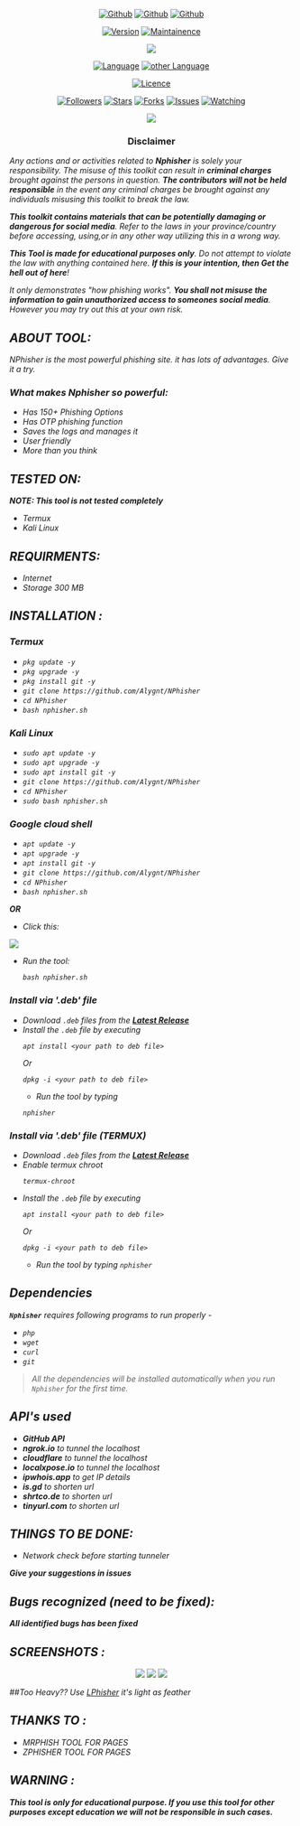 <link rel="icon" type="image/x-icon" href="https://alygnt.github.io/logo/favicon.ico">

<p align="center">
<a href="https://github.com/alygnt"><img title="Github" src="https://img.shields.io/badge/alygnt-grey?style=for-the-badge&logo=github"></a>
<a href="https://github.com/alygnt/nphisher"><img title="Github" src="https://img.shields.io/badge/N-red?style=for-the-badge"></a>
<a href="https://github.com/alygnt/nphisher"><img title="Github" src="https://img.shields.io/badge/Phisher-blue?style=for-the-badge"></a>
</p>

<p align="center">
<a href="https://github.com/Alygnt/NPhisher"><img title="Version" src="https://img.shields.io/badge/Version-1.3-green.svg"></a>
<a href="https://github.com/Alygnt/NPhisher"><img title="Maintainence" src="https://img.shields.io/badge/Maintained%3F-yes-green.svg"></a>
</p>

<p align="center">
<img src="https://raw.githubusercontent.com/Alygnt/phisher-modules/nphisher/pics/banner.png">
</p>

<p align="center">
<a href="https://github.com/Alygnt"><img title="Language" src="https://img.shields.io/badge/Made%20with-Bash-1f425f.svg?v=103"></a>
<a href="https://github.com/Alygnt"><img title="other Language" src="https://img.shields.io/badge/Other%20Languages-Html, PHP, Javascript, CSS, etc-1f425f.svg?v=103"></a>
</p>

<p align="center">
<a href="https://github.com/Alygnt/NPhisher/blob/main/LICENSE"><img title="Licence" src="https://img.shields.io/badge/License-GNU General Public License v3.0-blue.svg"></a>
</p>

<p align="center">
<a href="https://github.com/Alygnt"><img title="Followers" src="https://img.shields.io/github/followers/Alygnt?color=blue&style=flat-square"></a>
<a href="https://github.com/Alygnt/Nphisher"><img title="Stars" src="https://img.shields.io/github/stars/Alygnt/nphisher?color=red&style=flat-square"></a>
<a href="https://github.com/Alygnt/Nphisher"><img title="Forks" src="https://img.shields.io/github/forks/Alygnt/nphisher?color=red&style=flat-square"></a>
<a href="https://github.com/Alygnt/Nphisher"><img title="Issues" src="https://img.shields.io/github/issues/Alygnt/nphisher?color=red&style=flat-square"></a>
<a href="https://github.com/Alygnt/Nphisher"><img title="Watching" src="https://img.shields.io/github/watchers/Alygnt/nphisher?label=Watchers&color=blue&style=flat-square"></a>
</p>

<p align="center">
<img src="https://raw.githubusercontent.com/RDXLR/phisher-modules/nphisher/pics/NPhisher-poster.png">
</p>

<h3><p align="center">Disclaimer</p></h3>

<i>Any actions and or activities related to <b>Nphisher</b> is solely your responsibility. The misuse of this toolkit can result in <b>criminal charges</b> brought against the persons in question. <b>The contributors will not be held responsible</b> in the event any criminal charges be brought against any individuals misusing this toolkit to break the law.

<b>This toolkit contains materials that can be potentially damaging or dangerous for social media</b>. Refer to the laws in your province/country before accessing, using,or in any other way utilizing this in a wrong way.

<b>This Tool is made for educational purposes only</b>. Do not attempt to violate the law with anything contained here. <b>If this is your intention, then Get the hell out of here</b>!

It only demonstrates "how phishing works". <b>You shall not misuse the information to gain unauthorized access to someones social media</b>. However you may try out this at your own risk.

## ABOUT TOOL:
NPhisher is the most powerful phishing site. it has lots of advantages. Give it a try.

### What makes Nphisher so powerful:
* Has 150+ Phishing Options
* Has OTP phishing function
* Saves the logs and manages it
* User friendly
* More than you think

## TESTED ON:
***NOTE: This tool is not tested completely***
* Termux
* Kali Linux

## REQUIRMENTS:
* Internet
* Storage 300 MB

## INSTALLATION :

### Termux
* `pkg update -y`
* `pkg upgrade -y`
* `pkg install git -y`
* `git clone https://github.com/Alygnt/NPhisher`
* `cd NPhisher`
* `bash nphisher.sh`

### Kali Linux
* `sudo apt update -y`
* `sudo apt upgrade -y`
* `sudo apt install git -y`
* `git clone https://github.com/Alygnt/NPhisher`
* `cd NPhisher`
* `sudo bash nphisher.sh`

### Google cloud shell
* `apt update -y`
* `apt upgrade -y`
* `apt install git -y`
* `git clone https://github.com/Alygnt/NPhisher`
* `cd NPhisher`
* `bash nphisher.sh`

**OR**

- Click this:
<p align="left">
  <a href="https://shell.cloud.google.com/cloudshell/open?cloudshell_git_repo=https://github.com/Alygnt/NPhisher.git&tutorial=README.md" target="_blank"><img src="https://gstatic.com/cloudssh/images/open-btn.svg"></a>
  </p>

- Run the tool:
  ```
  bash nphisher.sh
  ```

### Install via '.deb' file
- Download `.deb` files from the [**Latest Release**](https://github.com/Alygnt/NPhisher/releases/latest)
- Install the `.deb` file by executing
  ```
  apt install <your path to deb file>
  ```
  Or
  ```
  dpkg -i <your path to deb file>
  ```
  - Run the tool by typing
  ```
  nphisher
  ```

### Install via '.deb' file (TERMUX)
- Download `.deb` files from the [**Latest Release**](https://github.com/Alygnt/NPhisher/releases/latest)
- Enable termux chroot
  ```
  termux-chroot
  ```
- Install the `.deb` file by executing
  ```
  apt install <your path to deb file>
  ```
  Or
  ```
  dpkg -i <your path to deb file>
  ```
  - Run the tool by typing
  `nphisher`

## Dependencies
**`Nphisher`** requires following programs to run properly -
- `php`
- `wget`
- `curl`
- `git`
>  All the dependencies will be installed automatically when you run `Nphisher` for the first time.

## API's used
- **GitHub API**
- **ngrok.io** to tunnel the localhost
- **cloudflare** to tunnel the localhost
- **localxpose.io** to tunnel the localhost
- **ipwhois.app** to get IP details
- **is.gd** to shorten url
- **shrtco.de** to shorten url
- **tinyurl.com** to shorten url

## THINGS TO BE DONE:
- Network check before starting tunneler
  
**Give your suggestions in issues**

## Bugs recognized (need to be fixed):
**All identified bugs has been fixed**

## SCREENSHOTS :
<p align="center">
<img src="https://raw.githubusercontent.com/Alygnt/phisher-modules/nphisher/screenshots/ss1.jpg">
<img src="https://raw.githubusercontent.com/Alygnt/phisher-modules/nphisher/screenshots/ss2.jpg">
<img src="https://raw.githubusercontent.com/Alygnt/phisher-modules/nphisher/screenshots/ss3.jpg">
</p>

##Too Heavy?? Use <a href="https://github.com/Alygnt/LPhisher">LPhisher<a/> it's light as feather
  

## THANKS TO :
* MRPHISH TOOL FOR PAGES
* ZPHISHER TOOL FOR PAGES

## WARNING :
***This tool is only for educational purpose. If you use this tool for other purposes except education we will not be responsible in such cases.***
